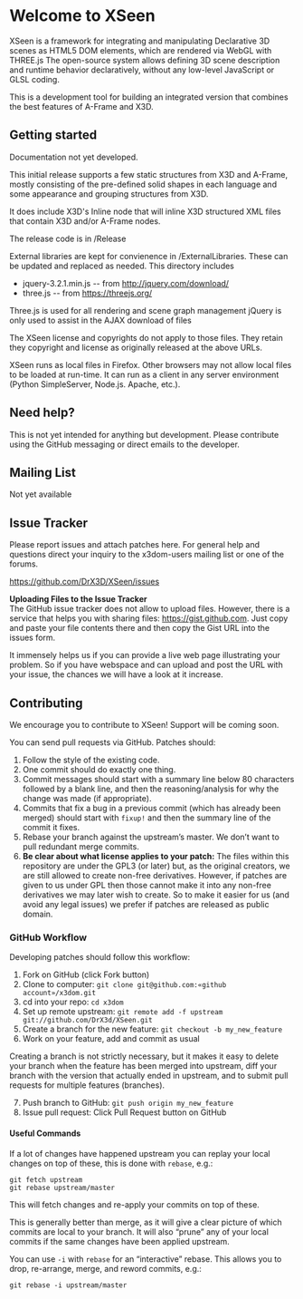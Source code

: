 Welcome to XSeen
================
XSeen is a framework for integrating and manipulating Declarative 3D scenes as HTML5
DOM elements, which are rendered via WebGL with THREE.js
The open-source system allows defining 3D scene description and runtime
behavior declaratively, without any low-level JavaScript or GLSL coding.

This is a development tool for building an integrated version that combines
the best features of A-Frame and X3D.


Getting started
---------------
Documentation not yet developed. 

This initial release supports a few static structures from X3D and A-Frame, 
mostly consisting of the pre-defined solid shapes in each language and
some appearance and grouping structures from X3D.

It does include X3D's Inline node that will inline X3D structured XML files that 
contain X3D and/or A-Frame nodes.

The release code is in /Release

External libraries are kept for convienence in /ExternalLibraries. These can be updated
and replaced as needed. This directory includes
 * jquery-3.2.1.min.js -- from http://jquery.com/download/
 * three.js -- from https://threejs.org/

Three.js is used for all rendering and scene graph management
jQuery is only used to assist in the AJAX download of files

The XSeen license and copyrights do not apply to those files. They retain they copyright and license
as originally released at the above URLs.


XSeen runs as local files in Firefox. Other browsers may not allow local files to be loaded
at run-time. It can run as a client in any server environment (Python SimpleServer, Node.js. Apache, etc.). 



Need help?
----------
This is not yet intended for anything but development. Please contribute using
the GitHub messaging or direct emails to the developer.


Mailing List
-------------
Not yet available


Issue Tracker
-------------
Please report issues and attach patches here. For general help and questions
direct your inquiry to the x3dom-users mailing list or one of the forums.

https://github.com/DrX3D/XSeen/issues


**Uploading Files to the Issue Tracker**   
The GitHub issue tracker does not allow to upload files. However, there is a
service that helps you with sharing files: https://gist.github.com. Just copy
and paste your file contents there and then copy the Gist URL into the
issues form.

It immensely helps us if you can provide a live web page illustrating your
problem. So if you have webspace and can upload and post the URL with your
issue, the chances we will have a look at it increase.


Contributing
------------
We encourage you to contribute to XSeen! Support will be coming soon.

You can send pull requests via GitHub. Patches should:

  1. Follow the style of the existing code.
  2. One commit should do exactly one thing.
  3. Commit messages should start with a summary line below 80 characters 
     followed by a blank line, and then the reasoning/analysis for why the 
     change was made (if appropriate).
  4. Commits that fix a bug in a previous commit (which has already been 
     merged) should start with `fixup!` and then the summary line of the 
     commit it fixes.
  5. Rebase your branch against the upstream’s master. We don’t want to pull 
     redundant merge commits.
  6. **Be clear about what license applies to your patch:** The files within 
     this repository are under the GPL3 (or later) but, as the original 
     creators, we are still allowed to create non-free derivatives. However, 
     if patches are given to us under GPL then those cannot make it into any 
     non-free derivatives we may later wish to create. So to make it easier 
     for us (and avoid any legal issues) we prefer if patches are released as 
     public domain.


### GitHub Workflow

Developing patches should follow this workflow:

  1.  Fork on GitHub (click Fork button)
  2.  Clone to computer: `git clone git@github.com:«github account»/x3dom.git`
  3.  cd into your repo: `cd x3dom`
  4.  Set up remote upstream: `git remote add -f upstream git://github.com/DrX3d/XSeen.git`
  5.  Create a branch for the new feature: `git checkout -b my_new_feature`
  6.  Work on your feature, add and commit as usual

Creating a branch is not strictly necessary, but it makes it easy to delete 
your branch when the feature has been merged into upstream, diff your branch 
with the version that actually ended in upstream, and to submit pull requests 
for multiple features (branches).

  7.  Push branch to GitHub: `git push origin my_new_feature`
  8.  Issue pull request: Click Pull Request button on GitHub

#### Useful Commands

If a lot of changes have happened upstream you can replay your local changes 
on top of these, this is done with `rebase`, e.g.:

    git fetch upstream
    git rebase upstream/master

This will fetch changes and re-apply your commits on top of these.

This is generally better than merge, as it will give a clear picture of which 
commits are local to your branch. It will also “prune” any of your local 
commits if the same changes have been applied upstream.

You can use `-i` with `rebase` for an “interactive” rebase. This allows you 
to drop, re-arrange, merge, and reword commits, e.g.:

	git rebase -i upstream/master

[GPL 3]:         http://www.gnu.org/copyleft/gpl.html
